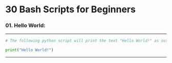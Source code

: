 # 30 Bash Scripts for Beginners

### **01. Hello World:**

---------------------------------------


```python
# The following python script will print the text "Hello World!" as output.

print("Hello World!")
```
----------------------------------------
